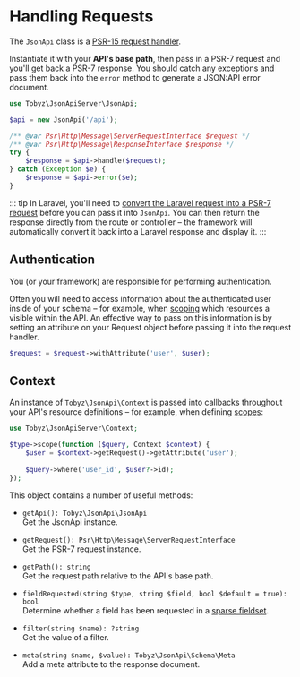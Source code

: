 # Handling Requests

The `JsonApi` class is a [PSR-15 request handler](https://www.php-fig.org/psr/psr-15/).

Instantiate it with your **API's base path**, then pass in a PSR-7 request and you'll get back a PSR-7 response. You should catch any exceptions and pass them back into the `error` method to generate a JSON:API error document.
 
```php
use Tobyz\JsonApiServer\JsonApi;

$api = new JsonApi('/api');

/** @var Psr\Http\Message\ServerRequestInterface $request */
/** @var Psr\Http\Message\ResponseInterface $response */
try {
    $response = $api->handle($request);
} catch (Exception $e) {
    $response = $api->error($e);
}
```

::: tip
In Laravel, you'll need to [convert the Laravel request into a PSR-7 request](https://laravel.com/docs/8.x/requests#psr7-requests) before you can pass it into `JsonApi`. You can then return the response directly from the route or controller – the framework will automatically convert it back into a Laravel response and display it.
:::

## Authentication

You (or your framework) are responsible for performing authentication.

Often you will need to access information about the authenticated user inside of your schema – for example, when [scoping](scopes) which resources a visible within the API. An effective way to pass on this information is by setting an attribute on your Request object before passing it into the request handler.

```php
$request = $request->withAttribute('user', $user);
```

## Context

An instance of `Tobyz\JsonApi\Context` is passed into callbacks throughout your API's resource definitions – for example, when defining [scopes](scopes):

```php
use Tobyz\JsonApiServer\Context;

$type->scope(function ($query, Context $context) {
    $user = $context->getRequest()->getAttribute('user');
    
    $query->where('user_id', $user?->id);
});
```

This object contains a number of useful methods:

* `getApi(): Tobyz\JsonApi\JsonApi`  
  Get the JsonApi instance.

* `getRequest(): Psr\Http\Message\ServerRequestInterface`  
  Get the PSR-7 request instance.

* `getPath(): string`  
  Get the request path relative to the API's base path.

* `fieldRequested(string $type, string $field, bool $default = true): bool`  
  Determine whether a field has been requested in a [sparse fieldset](https://jsonapi.org/format/1.1/#fetching-sparse-fieldsets).

* `filter(string $name): ?string`  
  Get the value of a filter.

* `meta(string $name, $value): Tobyz\JsonApi\Schema\Meta`  
  Add a meta attribute to the response document.
